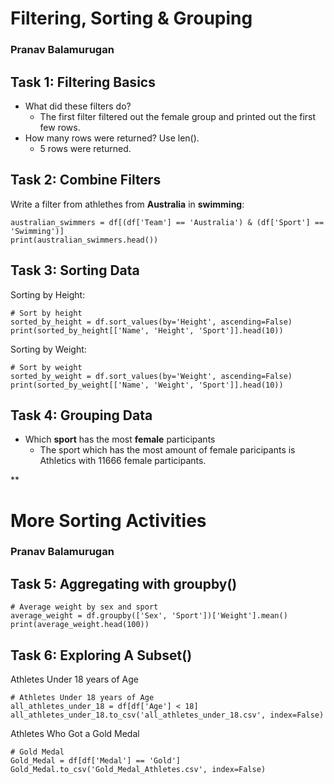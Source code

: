 # Filtering, Sorting & Grouping
### Pranav Balamurugan

## Task 1: Filtering Basics
- What did these filters do?
    - The first filter filtered out the female group and printed out the first few rows.
- How many rows were returned? Use len().
    - 5 rows were returned.

## Task 2: Combine Filters
Write a filter from athlethes from **Australia** in **swimming**:

    australian_swimmers = df[(df['Team'] == 'Australia') & (df['Sport'] == 'Swimming')]
    print(australian_swimmers.head())

## Task 3: Sorting Data
Sorting by Height:

    # Sort by height
    sorted_by_height = df.sort_values(by='Height', ascending=False)
    print(sorted_by_height[['Name', 'Height', 'Sport']].head(10))

Sorting by Weight:

    # Sort by weight
    sorted_by_weight = df.sort_values(by='Weight', ascending=False)
    print(sorted_by_weight[['Name', 'Weight', 'Sport']].head(10))

## Task 4: Grouping Data

- Which **sport** has the most **female** participants
    - The sport which has the most amount of female paricipants is Athletics with 11666 female participants.

** 
# More Sorting Activities
### Pranav Balamurugan

## Task 5: Aggregating with groupby()

    # Average weight by sex and sport
    average_weight = df.groupby(['Sex', 'Sport'])['Weight'].mean()
    print(average_weight.head(100))

## Task 6: Exploring A Subset()

Athletes Under 18 years of Age

    # Athletes Under 18 years of Age
    all_athletes_under_18 = df[df['Age'] < 18]
    all_athletes_under_18.to_csv('all_athletes_under_18.csv', index=False)

Athletes Who Got a Gold Medal

    # Gold Medal
    Gold_Medal = df[df['Medal'] == 'Gold']
    Gold_Medal.to_csv('Gold_Medal_Athletes.csv', index=False)

